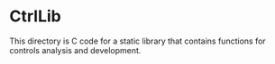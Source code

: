 
CtrlLib
=======

This directory is C code for a static library that contains functions 
for controls analysis and development.  


<!--

The only function currently 
under development is a linearization algorithm which takes a 
nonlinear system and linearizes around and operating point.



COPIED FROM MATLIB

This directory is C code for a static library that 
delivers linear algebra functionality.  The 
functions are grouped in the following categories:

    MatIO     - Input and output capabilities
    MatManip  - Manipulations and matrix modifications
    MatVec    - Operations with vectors
    MatArith  - Arithmetic and matrix math functions
    MatProp   - Properties of a matrix
    MatDecomp - Decompositions for det() and inv()

The primary intention is to keep this as a static 
library that can be referenced throughout multiple
projects.  The command:

    ar -cvq libMat.a *.o

is used to generate the static library.  It is
included in the 'makefile' and places the 
library in the appropriate folder.

-->
